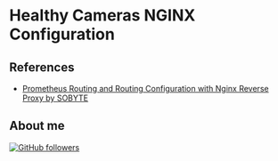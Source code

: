 # Healthy Cameras NGINX Configuration

## References

-   [Prometheus Routing and Routing Configuration with Nginx Reverse Proxy by SOBYTE](https://www.sobyte.net/post/2022-03/prometheus-nginx-proxy/)

## About me

[![GitHub followers](https://img.shields.io/github/followers/jesperancinha.svg?label=Jesperancinha&style=for-the-badge&logo=github&color=grey "GitHub")](https://github.com/jesperancinha)
